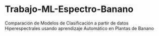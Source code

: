 # Trabajo-ML-Espectro-Banano
Comparación de Modelos de Clasificación a partir de datos Hiperespectrales usando aprendizaje Automático en Plantas de Banano
